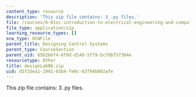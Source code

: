 ```yaml
---
content_type: resource
description: 'This zip file contains: 3 .py files.'
file: /courses/6-01sc-introduction-to-electrical-engineering-and-computer-science-i-spring-2011/d5f2dea1294103b4fe0c63f94b002afe_designLab06.zip
file_type: application/zip
learning_resource_types: []
ocw_type: OCWFile
parent_title: Designing Control Systems
parent_type: CourseSection
parent_uid: 65b2b6f4-6f8d-d149-5f79-bc7dbf57364e
resourcetype: Other
title: designLab06.zip
uid: d5f2dea1-2941-03b4-fe0c-63f94b002afe
---
```

This zip file contains: 3 .py files.

